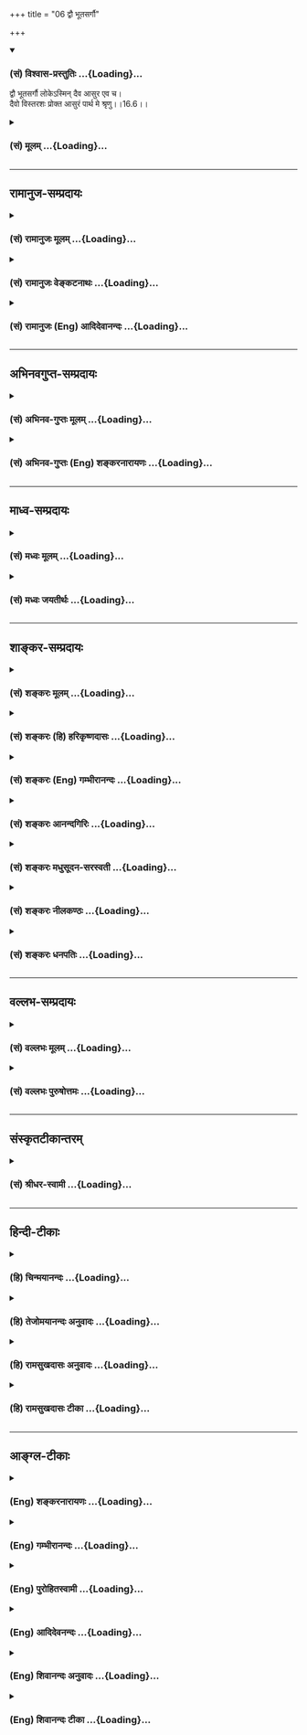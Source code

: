 +++
title = "06 द्वौ भूतसर्गौ"

+++
<div class="js_include" newlevelforh1="3" title="(सं) विश्वास-प्रस्तुतिः" unfilled url="/purANam_vaiShNavam/mahAbhAratam/06-bhIShma-parva/03-bhagavad-gItA-parva/saMskRtam/vishvAsa-prastutiH/16_daivAsura-sampad-vib/06_dvau_bhUtasargau.md">
<details open><summary><h3>(सं) विश्वास-प्रस्तुतिः ...{Loading}...</h3></summary>

द्वौ भूतसर्गौ लोकेऽस्मिन् दैव आसुर एव च।  
दैवो विस्तरशः प्रोक्त आसुरं पार्थ मे श्रृणु।।16.6।।
</details>
</div>
<div class="js_include collapsed" newlevelforh1="3" title="(सं) मूलम्" unfilled url="/purANam_vaiShNavam/mahAbhAratam/06-bhIShma-parva/03-bhagavad-gItA-parva/saMskRtam/mUlam/16_daivAsura-sampad-vib/06_dvau_bhUtasargau.md">
<details><summary><h3>(सं) मूलम् ...{Loading}...</h3></summary>

द्वौ भूतसर्गौ लोकेऽस्मिन् दैव आसुर एव च।  
दैवो विस्तरशः प्रोक्त आसुरं पार्थ मे श्रृणु।।16.6।।
</details>
</div>


_________________
## रामानुज-सम्प्रदायः
<div class="js_include collapsed" newlevelforh1="3" title="(सं) रामानुजः मूलम्" unfilled url="/purANam_vaiShNavam/mahAbhAratam/06-bhIShma-parva/03-bhagavad-gItA-parva/saMskRtam/rAmAnujaH/mUlam/16_daivAsura-sampad-vib/06_dvau_bhUtasargau.md">
<details><summary><h3>(सं) रामानुजः मूलम् ...{Loading}...</h3></summary>

।।16.6।।**अस्मिन्** कर्म**लोके** कर्मकराणां भूतानां **सर्गौ** द्वौ
द्विविधौ; **दैवः** च **आसुरः** च इति। सर्गः उत्पत्तिः;
प्राचीनपुण्यपापरूपकर्मवशाद् भगवदाज्ञानुवृत्तितद्विपरीतकरणाय उत्पत्तिकाले
एव विभागेन भूतानि उत्पद्यन्ते इत्यर्थः। तत्र **दैवः** सर्गो **विस्तरशः**
प्रोक्तः। देवानां मदाज्ञानुवर्तिशीलानाम् उत्पत्तिः यदाचारकरणार्था स
आचारः कर्मयोगज्ञानयोगभक्तियोगरूपो विस्तरशः प्रोक्तः। असुराणां सर्गः च
यदाचारकरणार्थः तम् आचारं मे श्रृणु; मम सकाशाच्छृणु।

</details>
</div>
<div class="js_include collapsed" newlevelforh1="3" title="(सं) रामानुजः वेङ्कटनाथः" unfilled url="/purANam_vaiShNavam/mahAbhAratam/06-bhIShma-parva/03-bhagavad-gItA-parva/saMskRtam/rAmAnujaH/venkaTanAthaH/16_daivAsura-sampad-vib/06_dvau_bhUtasargau.md">
<details><summary><h3>(सं) रामानुजः वेङ्कटनाथः ...{Loading}...</h3></summary>

  
  
।।16.6।। स्वरूपादिभिः समेषु सर्वेषु आत्मसु दैवासुरविभागस्य किं निदानम्
इति शङ्कां सविशेषानुवादेन परिहरन्नत्यन्तपरिहर्तव्यत्वज्ञापनाय
प्रसक्तस्यासुरवृत्तान्तस्य विस्तरमुपलक्षयतिद्वौ भूतसर्गौ
इतिश्लोकेन। अस्मिन् लोके इति न लोकान्तरव्यवच्छेदार्थम्; सर्वत्र
देवासुरविभागसिद्धेः न च निरर्थकाधिकरणमात्रनिर्देशो युक्तः अतो
लोकोपलम्भसिद्धाकारेण विहितनिषिद्धकरणसूचनमिह
विवक्षितमित्यभिप्रायेणाऽऽहकर्मकराणामिति। कर्मलोकविवक्षया वाअस्मिन् इति
विशेषणम्। सर्गः स्वभावनिर्मोक्षनिश्चयाध्यायसृष्टिषु \[अमरः3।3।22\] इति
बह्वर्थस्याभिप्रेतं वक्तुमिहार्थवशाद्धातोः प्रयोज्यव्यापारपरत्वं तावदाह
-- सर्ग उत्पत्तिरिति। उत्पत्तिस्वरूपे कथं दैवत्वासुरत्वविभागः इति
शङ्कायांलोकेऽस्मिन् इत्यनेन दैवासुरविभागे सर्गशब्देन चाभिप्रेतं
सङ्कलय्याऽऽहप्राचीनेति। दैवासुरसम्पदर्थत्वादुत्पत्तौ
दैवासुरत्वोक्तिरित्यर्थः।  
  
सर्गशब्दस्य स्वभावपरत्वं सृज्यमानपरत्वं चाप्रसिद्धत्वादनादृत्य
प्रसिद्धसृष्टिपरत्वेन व्याख्यातम्। दैवः सर्गो विस्तरशः प्रोक्तः इत्युक्ते
देवानां वंशानुचरितकीर्तनवत्प्रतीयते नच तथा कृतम्। यद्यपिप्रजहाति यदा
कामान् \[2।55\]दैवमेवापरे यज्ञं \[4।25\]चतुर्विधा भजन्ते मां
\[7।16\]महात्मानस्तु मां पार्थ \[9।13\]
इत्यादिभिर्ज्ञानयोगकर्मयोगभक्तियोगनिष्ठाः पुरुषा निर्दिष्टाः तथापि
तत्कर्तव्यप्रपञ्चन एव तत्रापि तात्पर्यम् अतोऽत्र दैवसर्गस्य
विस्तरेणोक्तिस्तत्कार्यद्वारेत्यभिप्रायेणयदाचारकरणार्थेत्यादिकमुक्तम्। अभयं
सत्त्वसंशुद्धिः \[16।1\] इत्यादिकं प्राग्विस्तरेणोक्तस्य
सङ्ग्रहणमित्यभिप्रायेण कर्मयोगादिग्रहणम्। आसुरं सर्गं इत्यत्रापि
वक्ष्यमाणानुसारादेवमेव विवक्षेत्याहअसुराणामिति। आसुरं सर्गं मे श्रृणु
इत्युक्ते सर्गान्वयेन कर्तरि षष्ठीप्रतीतिः स्यात् ततोऽपिश्रृणु
इत्यस्यापेक्षितमाप्ततमत्वसूचनमेवोचितमित्यभिप्रायेणाऽऽहमम सकाशादिति।
अविदितमुपादेयं यथा नोपादातुं शक्यं; तथा हेयमप्यविदितं न हातुं शक्यम्
अतोऽत्र सावधानो भवेत्यभिप्रायेणश्रृणु इत्युक्तम्।  
  

</details>
</div>
<div class="js_include collapsed" newlevelforh1="3" title="(सं) रामानुजः (Eng) आदिदेवानन्दः" unfilled url="/purANam_vaiShNavam/mahAbhAratam/06-bhIShma-parva/03-bhagavad-gItA-parva/saMskRtam/rAmAnujaH/english/AdidevAnandaH/16_daivAsura-sampad-vib/06_dvau_bhUtasargau.md">
<details><summary><h3>(सं) रामानुजः (Eng) आदिदेवानन्दः ...{Loading}...</h3></summary>

16.6 In this world of works, there are 'two tpyes' of created beings who
perform actions, viz., the divine and demoniac. Creation is production.
By the force of old Karma of the nature of good and evil deeds, beings
are born, divided into two kinds at their very birth for working out the
;ndments of the Lord or act contrary to them. Such is the meaning. Of
these, the divine destiny has been told at length. For the purpose of
working out their destiny in accordance with the mode of conduct, the
creation of the godly, viz., of those devoted to My ;ndments, occurs;
that mode of condut, composed of Karma-jnana-and-Bhakti-Yogas has been
described at length. To follow what conducts leads to the creation of
demons - listen about that conduct.

</details>
</div>


_________________
## अभिनवगुप्त-सम्प्रदायः
<div class="js_include collapsed" newlevelforh1="3" title="(सं) अभिनव-गुप्तः मूलम्" unfilled url="/purANam_vaiShNavam/mahAbhAratam/06-bhIShma-parva/03-bhagavad-gItA-parva/saMskRtam/abhinava-guptaH/mUlam/16_daivAsura-sampad-vib/06_dvau_bhUtasargau.md">
<details><summary><h3>(सं) अभिनव-गुप्तः मूलम् ...{Loading}...</h3></summary>

।।16.6।। द्वाविति। एषा दैवी संपदुक्ता अभयम् इत्यादिना।

</details>
</div>
<div class="js_include collapsed" newlevelforh1="3" title="(सं) अभिनव-गुप्तः (Eng) शङ्करनारायणः" unfilled url="/purANam_vaiShNavam/mahAbhAratam/06-bhIShma-parva/03-bhagavad-gItA-parva/saMskRtam/abhinava-guptaH/english/shankaranArAyaNaH/16_daivAsura-sampad-vib/06_dvau_bhUtasargau.md">
<details><summary><h3>(सं) अभिनव-गुप्तः (Eng) शङ्करनारायणः ...{Loading}...</h3></summary>

16.6 Dvau etc. This divine wealth has been described \[by the passage\]
'Fearlessness' etc. Now the demoniac \[wealth\], He describes :

</details>
</div>


_________________
## माध्व-सम्प्रदायः
<div class="js_include collapsed" newlevelforh1="3" title="(सं) मध्वः मूलम्" unfilled url="/purANam_vaiShNavam/mahAbhAratam/06-bhIShma-parva/03-bhagavad-gItA-parva/saMskRtam/madhvaH/mUlam/16_daivAsura-sampad-vib/06_dvau_bhUtasargau.md">
<details><summary><h3>(सं) मध्वः मूलम् ...{Loading}...</h3></summary>

।।16.6।। Sri Madhvacharya did not comment on this sloka.,

</details>
</div>
<div class="js_include collapsed" newlevelforh1="3" title="(सं) मध्वः जयतीर्थः" unfilled url="/purANam_vaiShNavam/mahAbhAratam/06-bhIShma-parva/03-bhagavad-gItA-parva/saMskRtam/madhvaH/jayatIrthaH/16_daivAsura-sampad-vib/06_dvau_bhUtasargau.md">
<details><summary><h3>(सं) मध्वः जयतीर्थः ...{Loading}...</h3></summary>

।।16.6।। Sri Jayatirtha did not comment on this sloka.  
  

</details>
</div>


_________________
## शाङ्कर-सम्प्रदायः
<div class="js_include collapsed" newlevelforh1="3" title="(सं) शङ्करः मूलम्" unfilled url="/purANam_vaiShNavam/mahAbhAratam/06-bhIShma-parva/03-bhagavad-gItA-parva/saMskRtam/shankaraH/mUlam/16_daivAsura-sampad-vib/06_dvau_bhUtasargau.md">
<details><summary><h3>(सं) शङ्करः मूलम् ...{Loading}...</h3></summary>

।।16.6।। -- **द्वौ** द्विसंख्याकौ **भूतसर्गौ** भूतानां मनुष्याणां सर्गौ
सृष्टी भूतसर्गौ सृज्येतेति सर्गौ भूतान्येव सृज्यमानानि
दैवासुरसंपद्द्वययुक्तानि इति द्वौ भूतसर्गौ इति उच्येते; द्वया ह वै
प्राजापत्या देवाश्चासुराश्च (बृह0 उ₀ 1।3।1) इति श्रुतेः। **लोके
अस्मिन्;** संसारे इत्यर्थः; सर्वेषां द्वैविध्योपपत्तेः। कौ तौ भूतसर्गौ
इति; उच्येते -- प्रकृतावेव **दैव आसुर एव च।** उक्तयोरेव पुनः अनुवादे
प्रयोजनम् आह -- **दैवः** भूतसर्गः अभयं सत्त्वसंशुद्धिः (गीता 16।1)
इत्यादिना **विस्तरशः** विस्तरप्रकारैः **प्रोक्तः** कथितः; न तु आसुरः
विस्तरशः अतः तत्परिवर्जनार्थम् **आसुरं पार्थ; मे** मम वचनात् उच्यमानं
विस्तरशः **श्रृणु** अवधारय।। आ अध्यायपरिसमाप्तेः आसुरी संपत्
प्राणिविशेषणत्वेन प्रदर्श्यते; प्रत्यक्षीकरणेन च शक्यते तस्याः परिवर्जनं
कर्तुमिति --,

</details>
</div>
<div class="js_include collapsed" newlevelforh1="3" title="(सं) शङ्करः (हि) हरिकृष्णदासः" unfilled url="/purANam_vaiShNavam/mahAbhAratam/06-bhIShma-parva/03-bhagavad-gItA-parva/saMskRtam/shankaraH/hindI/harikRShNadAsaH/16_daivAsura-sampad-vib/06_dvau_bhUtasargau.md">
<details><summary><h3>(सं) शङ्करः (हि) हरिकृष्णदासः ...{Loading}...</h3></summary>

।।16.6।। इस संसारमें मनुष्योंकी दो सृष्टियाँ हैं। जिसकी रचना की जाय वह
सृष्टि है; अतः दैवी,सम्पत्ति और आसुरी सम्पत्तिसे युक्त रचे हुए प्राणी
ही; यहाँ भूतसृष्टिके नामसे कहे जाते हैं। प्रजापतिकी दो संतानें हैं देव
और असुर इस श्रुतिसे भी यही बात सिद्ध होती है। क्योंकि इस संसारमें सभी
प्राणियोंके दो प्रकार हो सकते हैं। प्राणियोंकी वे दो प्रकारकी सृष्टियाँ
कौनसी हैं इसपर कहते हैं कि इस प्रकरणमें कही हुई दैवी और आसुरी। कही हुई
दोनों सृष्टियोंका पुनः अनुवाद करनेका कारण बतलाते हैं -- दैवी सृष्टिका
वर्णन तो अभयं सत्त्वसंशुद्धिः इत्यादि श्लोकोंद्वारा; विस्तारपूर्वक किया
गया। परंतु आसुरी सृष्टिका वर्णन विस्तारसे नहीं हुआ। अतः हे पार्थ उसका
त्याग करनेके लिये; उस आसुरी सृष्टिको; तू मुझसेमेरे वचनोंसे;
विस्तारपूर्वक सुन; यानी सुनकर निश्चय कर।  
  
,

</details>
</div>
<div class="js_include collapsed" newlevelforh1="3" title="(सं) शङ्करः (Eng) गम्भीरानन्दः" unfilled url="/purANam_vaiShNavam/mahAbhAratam/06-bhIShma-parva/03-bhagavad-gItA-parva/saMskRtam/shankaraH/english/gambhIrAnandaH/16_daivAsura-sampad-vib/06_dvau_bhUtasargau.md">
<details><summary><h3>(सं) शङ्करः (Eng) गम्भीरानन्दः ...{Loading}...</h3></summary>

16.6 Dvau, two, in number; are the (kinds of) bhuta-sargau, creation of
beings, of men. Sarga is derived from srj in the sense of that which is
created. The persons themselves, who are created with the natures of
gods and demons, are being spoken of as 'two creations of beings', which
accords with the Upanisadic text, 'There were two classes of Prajapati's
sons, the gods and the demons' (Br. 1.3.1). For, asmin, in this; loke,
world, all (persons) can rationally be divided into two classes. Which
are those two creations of beings; The answer is, the two are the daiva,
divine; eva ca, and; the asura, the demoniacal which are being
discussed. The Lord speaks of the need of restating the two that have
been already referred to: Daivah, the divine creation of beings;
proktah, has been spoken of; vistarasah, elaborately-in, 'Fearlessness,
purity of mind,' etc. (1-3). But the demoniacal has not been spoken of
in extenso. Hence, O son of Prtha, srnu, hear of, understand; the
asuram, demoniacal; me, from Me, from My speech which is being uttered
in detail, so that this may be avoided. Upto the end of the chapter the
demoniacal nature is being presented as the alities of creatures; for,
when this is directly perceived, it becomes possible to eschew it:

</details>
</div>
<div class="js_include collapsed" newlevelforh1="3" title="(सं) शङ्करः आनन्दगिरिः" unfilled url="/purANam_vaiShNavam/mahAbhAratam/06-bhIShma-parva/03-bhagavad-gItA-parva/saMskRtam/shankaraH/AnandagiriH/16_daivAsura-sampad-vib/06_dvau_bhUtasargau.md">
<details><summary><h3>(सं) शङ्करः आनन्दगिरिः ...{Loading}...</h3></summary>

।।16.6।। निर्दयानां रक्षसां संपत्तृतीयास्ति सा
कस्मान्नोक्तेत्याशङ्क्यासुर्यामन्तर्भावादित्याह -- **द्वाविति।** भूतानां
द्वैविध्ये मानत्वेनोद्गीथब्राह्मणमुदाहरति -- **द्वया हेति।**
संपद्द्वययुतेभ्योऽतिरिक्तानामपि प्राणिभेदानां संभवात्कुतो भूतानां
द्वित्वनियतिरित्याशङ्क्याह -- **सर्वेषामिति।**

</details>
</div>
<div class="js_include collapsed" newlevelforh1="3" title="(सं) शङ्करः मधुसूदन-सरस्वती" unfilled url="/purANam_vaiShNavam/mahAbhAratam/06-bhIShma-parva/03-bhagavad-gItA-parva/saMskRtam/shankaraH/madhusUdana-sarasvatI/16_daivAsura-sampad-vib/06_dvau_bhUtasargau.md">
<details><summary><h3>(सं) शङ्करः मधुसूदन-सरस्वती ...{Loading}...</h3></summary>

।।16.6।। ननु भवतु राक्षसी प्रकृतिरासुर्यामन्तर्भूता
शास्त्रनिषिद्धक्रियोन्मुखत्वेन
सामान्यात्कामोपभोगप्राधान्यप्राणिहिंसाप्राधान्याभ्यां क्वचिद्भेदेन
व्यपदेशोपपत्तेः मानुषी तु प्रकृतिस्तृतीया पृथगस्ति। त्रया ह प्राजापत्याः
प्रजापतौ पितरि ब्रह्मचर्यमूषुर्देवा मनुष्या असुराः इति श्रुतेः अतः सापि
हेयकोटावुपादेयकोटौ वा वक्तव्येत्यत आह -- द्वाविति। अस्मिँल्लोके
सर्वस्मिन्नपि संसारमार्गे द्वौ द्विप्रकारावेव भूतसर्गौ मनुष्यसर्गौ भवतः।
कौ तौ दैव आसुरश्च नतु राक्षसो मानुषो वाऽधिकः सर्गोऽस्तीत्यर्थः। यो यदा
मनुष्यः शास्त्रसंस्कारप्राबल्येन स्वभावसिद्धौ रागद्वेषावभिभूय धर्मपरायणो
भवति स तदा देवः; यदा तु स्वभावसिद्धरागद्वेषप्राबल्येन
शास्त्रसंस्कारमभिभूयाधर्मपरायणो भवति स तदाऽसुर इति द्वैविध्योपपत्तेः।
नहि धर्माधर्माभ्यां तृतीया कोटिरस्ति। तथाच श्रूयतेद्वया ह प्राजापत्या
देवाश्चासुराश्च ततः कानीयसा एव देवा ज्यायसा असुरा इति दमदानदयाविधिः इति।
अपरे तु वाक्येत्रया ह प्राजापत्या इत्यादौ दमदानदयारहिता मनुष्या असुरा एव
सन्तः केनचित्साधर्म्येण देवा मनुष्या असुरा इत्युपचर्यन्त इति
नाधिक्यावकाशः। एकेनैव दइत्यक्षरेण प्रजापतिना दमरहितान्मनुष्यान्प्रति
दमोपदेशः कृतः; दानरहितान्प्रति दानोपदेशः; दयारहितान्प्रति दयोपदेशो नतु
विजातीया एव देवासुरमनुष्या इह विवक्षिताः। मनुष्याधिकारत्वाच्छास्त्रस्य।
तथाचान्त उपसंहरतितदेतदेवैषा दैवी वागनुवदति स्तनयित्नुर्ददद इति दाम्यत दत
दयध्वमिति तदेतत्त्रयं शिक्षेद्दमं दानं दयामिति। तस्माद्राक्षसी मानुषी च
प्रकृतिरासुर्यामेवान्तर्भवतीति युक्तमुक्तं दौ भूतसर्गाविति। तत्र दैवो
भूतसर्गो मया त्वां प्रति विस्तरशो विस्तरप्रकारैः प्रोक्तः
स्थितप्रज्ञलक्षणे द्वितीये; भक्तिलक्षणे द्वादशे; ज्ञानलक्षणे,त्रयोदशे;
गुणातीतलक्षणे चतुर्दशे; इह चाभयमित्यादिना। इदानीमासुरं भूतसर्गं मे
मद्वचनैर्विस्तरशः प्रतिपाद्यमानं त्वं शृणु सौहार्दमवधारय। सम्यक्तया
ज्ञातस्य हि परिवर्जनं शक्यते कर्तुमिति हे पार्थेति
संबन्धसूचनेनानुपेक्षणीयतां दर्शयति।

</details>
</div>
<div class="js_include collapsed" newlevelforh1="3" title="(सं) शङ्करः नीलकण्ठः" unfilled url="/purANam_vaiShNavam/mahAbhAratam/06-bhIShma-parva/03-bhagavad-gItA-parva/saMskRtam/shankaraH/nIlakaNThaH/16_daivAsura-sampad-vib/06_dvau_bhUtasargau.md">
<details><summary><h3>(सं) शङ्करः नीलकण्ठः ...{Loading}...</h3></summary>

।।16.6।। द्वौ द्विसंख्यौ भूतसर्गौ भूतानां स्वभावौ मे मद्वचनाच्छृणु।

</details>
</div>
<div class="js_include collapsed" newlevelforh1="3" title="(सं) शङ्करः धनपतिः" unfilled url="/purANam_vaiShNavam/mahAbhAratam/06-bhIShma-parva/03-bhagavad-gItA-parva/saMskRtam/shankaraH/dhanapatiH/16_daivAsura-sampad-vib/06_dvau_bhUtasargau.md">
<details><summary><h3>(सं) शङ्करः धनपतिः ...{Loading}...</h3></summary>

।।16.6।। निर्दयानां रक्षसां संपदमासुर्यामन्तर्भाव्य देवासुरलक्षणं
सर्गद्वयमनुवदति -- द्वाविति। द्वौ द्विसंख्याकौ भूतानां मनुष्याणां सर्गौ
लोकेऽस्मिन्संसारे इत्यर्थः। कौ तावित्यत आह। प्रकृतामेव दैव आसुर एव च।
तथाच सृच्यत इत सर्गौ भूतान्येव सृज्यमानानि दैव्या संपदा युक्तानि दैवो
भूतसर्ग इत्युच्यते। तान्येवासुर्या संपदा युक्तानि आसुरो भूतसर्ग इति।
तथाच श्रुतिःद्वया ह प्राजापत्या देवाश्चासुराश्चेति। उक्तयोरेव पुनरनुवादे
प्रयोजनमाह। दैवो भूतसर्गोऽभयं सत्त्वसंशुद्धिरित्यादिना विस्तरशो
विस्तरप्रकारैः प्रोक्तः कथितः नत्वासुरोऽतस्तत्परिवर्जनार्थमासुरं
भूतसर्गं मे मम वचनादुच्यमानं विस्तरशः श्रृणु अवधारय श्रुत्वा च शोकमोहौ
परित्यजेति ज्ञापनाय संबोधयति पार्थेति।

</details>
</div>


_________________
## वल्लभ-सम्प्रदायः
<div class="js_include collapsed" newlevelforh1="3" title="(सं) वल्लभः मूलम्" unfilled url="/purANam_vaiShNavam/mahAbhAratam/06-bhIShma-parva/03-bhagavad-gItA-parva/saMskRtam/vallabhaH/mUlam/16_daivAsura-sampad-vib/06_dvau_bhUtasargau.md">
<details><summary><h3>(सं) वल्लभः मूलम् ...{Loading}...</h3></summary>

।।16.6।। द्वौ भूतसर्गाविति। अस्मिन् लोके देवमायांशानां भूतानां द्वौ सर्गौ
दैव आसुरश्चेति। एव च इत्यनेनाधुना तु दैवेऽप्यासुरभावोदयकाल आयात इति
द्योतयति। अत्रेदं तत्त्वमुक्तम् -- द्वौ भूतसर्गावित्युक्तेः प्रवाहोऽपि
व्यवस्थितः। वेदस्य विद्यमानत्वान्मर्यादापि व्यवस्थिता। भक्तिमार्गस्य
कथनात्पुष्टिंरस्तीति निश्चयः इति निर्हेतुकभगवदनुग्रहैकलभ्यतया
व्रजस्थादिष्वन्तःकथनाद्भक्तिमार्गस्येति विवरणकृतां
श्रीरघुनाथचरणानामाशयः। तत्र दैवो मर्यादयाऽत्रान्यत्र च विस्तरशः प्रोक्त
एवेत्यतस्त्वमादौ मत्त आसुरं शृणु अवधारय।

</details>
</div>
<div class="js_include collapsed" newlevelforh1="3" title="(सं) वल्लभः पुरुषोत्तमः" unfilled url="/purANam_vaiShNavam/mahAbhAratam/06-bhIShma-parva/03-bhagavad-gItA-parva/saMskRtam/vallabhaH/puruShottamaH/16_daivAsura-sampad-vib/06_dvau_bhUtasargau.md">
<details><summary><h3>(सं) वल्लभः पुरुषोत्तमः ...{Loading}...</h3></summary>

  
  
।।16.6।। ननु दैव्यां सम्पदि जातस्य मम कथं क्रोधोत्पत्तिर्मनसि जायते
इत्याशङ्क्य नैकदोषेणैवाऽऽसुरत्वं; तदुत्पत्तिरस्तु सङ्गदोषजेति
तत्त्यागार्थं विस्तरेण सर्वलक्षणपूर्वकमासुरीं सम्पदं प्रपञ्चयितुं
प्रतिजानीते -- द्वाविति। अस्मिँल्लोके भूतसर्गौ जीवसर्गौ द्वौ; एको दैवो
द्वितीय आसुर एव चकारेण राक्षसादिरपि गृहीतः। तत्र दैवो विस्तरशो
विस्तारपूर्वकः पूर्वं प्रोक्तः प्रकर्षेण फलादिसहितो मे मया उक्तः कथितः।
हे पार्थ कृपापात्र,आसुरः पूर्वं सङ्क्षेपेणोक्तोऽतो मे मत्तो
विस्तरेणोच्यमानमासुरं सर्गं श्रृणु।  
  

</details>
</div>


_________________
## संस्कृतटीकान्तरम्
<div class="js_include collapsed" newlevelforh1="3" title="(सं) श्रीधर-स्वामी" unfilled url="/purANam_vaiShNavam/mahAbhAratam/06-bhIShma-parva/03-bhagavad-gItA-parva/saMskRtam/shrIdhara-svAmI/16_daivAsura-sampad-vib/06_dvau_bhUtasargau.md">
<details><summary><h3>(सं) श्रीधर-स्वामी ...{Loading}...</h3></summary>

।।16.6।। आसुरीसंपत्सर्वात्मना वर्जयितव्येत्येतदर्थमासुरीं संपदं
प्रपञ्चयितुमाह **--** **द्वाविति।** द्वौ द्विप्रकारौ भूतानां सर्गौ मे
मद्वचनाच्छृणु। आसुरराक्षसप्रकृत्योरेकीकरणेन द्वावित्युक्तम्।
अतोराक्षसीमासुरीं चैव प्रकृतिं मोहिनीं श्रिताः इत्यादिना
नवमाध्यायोक्तप्रकृतित्रैविध्येनाविरोधः। स्पष्टमन्यत्।

</details>
</div>


_________________
## हिन्दी-टीकाः
<div class="js_include collapsed" newlevelforh1="3" title="(हि) चिन्मयानन्दः" unfilled url="/purANam_vaiShNavam/mahAbhAratam/06-bhIShma-parva/03-bhagavad-gItA-parva/hindI/chinmayAnandaH/16_daivAsura-sampad-vib/06_dvau_bhUtasargau.md">
<details><summary><h3>(हि) चिन्मयानन्दः ...{Loading}...</h3></summary>

।।16.6।। यद्यपि भगवान् श्रीकृष्ण यहाँ केवल दो प्रकार के दैवी और आसुरी
लोगों का ही उल्लेख करते हैं; परन्तु वस्तुत सृष्टि में एक और प्रकार के
लोग भी हैं जो सुधार के सर्वथा अयोग्य होते हैं। ये हैं राक्षसी प्रवृत्ति
के लोग जिनके विषय में भगवान् सर्वथा मौन हैं। उनका यह मौन; संभवत उनकी
वक्तृता से भी अधिक बोधक है धर्म और आत्मविकास की साधनाओं का उपदेश प्रथम
दो प्रकार के लोगों के लिए है; राक्षसों के लिए नही; क्योंकि उनका अभी
पर्याप्त विकास नहीं हुआ है वे अभी भी प्राणियों को गढ़ने वाली प्रकृति के
हाथों में हैं और उन्हें अभी जीवन के सन्तप्त करने वाले अनुभवों की अग्नि
में परिपक्व होने की आवश्यकता है। पर्याप्त विकास को प्राप्त होने पर ये
राक्षसी लोग असुरों की श्रेणी में आ जाते हैं; जहाँ से आगे का पथप्रदर्शन
उन्हें धर्म के द्वारा किया जाता है। इस प्रकार; दैवी स्वभाव के उत्पन्न हो
जाने पर उनके लिए आत्मविचार के द्वारा आत्मसाक्षात्कार का मार्ग प्रशस्त हो
जाता है। इस अध्याय के चौथे श्लोक में आसुरी सम्पदा का संक्षिप्त रेखाचित्र
ही चित्रित किया गया था जिसका सम्पूर्ण विस्तृत विवरण प्रस्तुत खण्ड में
दिया गया है। विश्व के प्राय समस्त धर्मग्रन्थों में नैतिकता और सदाचार के
सद्गुणों का तो स्तुतिगान गाया गया है परन्तु आसुरी पुरुष के अवगुणों का
विस्तृत वर्णन उसमें क्वचित् ही मिलता है। हिन्दू धर्म के कुछ आलोचक जब
हमारे धर्मशास्त्रों में ऐसे वर्णन को पाते हैं; तो टीका के योग्य विषय
मिलने के कारण वे प्रसन्न हो जाते हैं। असुरों का वर्णन करना धर्मशास्त्रों
एवं ऋषि मुनियों के लिए दूषणास्पद है; ऐसा उनका मत है। इस प्रकार की आलोचना
विशेषत उन्नीसवीं शताब्दि के आलोचकों के द्वारा अधिक की जाती थी। परन्तु
अब; बीसवीं शताब्दि में मनोविज्ञान के क्षेत्र में हुए अनुसन्धानों के
परिणामों के कारण उन्हें मौन धारण करना पड़ा है। मनोविज्ञान्ा के अनुसार;
अपने अवगुणों का तीव्रता से भान होना और अपनी हीन प्रवृत्तियों के प्रति
घृणा उत्पन्न होना ही उनके निराकरण का सरल उपाय है। मनोविज्ञान के क्षेत्र
में इस आधार पर सफल प्रयोग भी किये गये हैं। अशुभ; शुभ का केवल विरोधी ही
नहीं है। ऐसा नहीं है कि शुभ प्रकृति के एक प्रकार के गुण हैं; तो अशुभ
प्रकृति के उससे भिन्न लक्षण हैं। मनुष्य की प्रवृत्तियाँ विशिष्ट प्रकार
की होती हैं; और शुभ और अशुभ दोनों ही उसके हृदय की अभिव्यक्तियाँ हैं। शुभ
का त्रुटिपूर्ण अर्थ ही अशुभ है। इसलिए; आसुरी गुणों की इस सूची में हमें
कोई पूर्वकथित दैवी गुणों के विरोधी लक्षणों की नीरस गणना नहीं मिलेगी।
असुरों के स्वभाव का अध्ययन करने पर ज्ञात होगा कि मूलत उनके गुण
सत्पुरुषों के समान ही होते हैं; परन्तु उनका दुरुपयोग त्रुटिपूर्ण
मूल्यांकन के कारण अति उत्साह में आकर विपरीत दिशा में किया जाता है।
अज्ञान से विषाक्त सद्गुण ही अवगुण बन जाता है; और अवगुण का उपचार करने पर
वह विषमुक्त होकर सद्गुणरूपी स्वास्थ्य को पुन प्राप्त कर लेता है। इस
प्रकार; आसुरी स्वभाव का वर्णन करने वाले इस खण्ड के प्रथम श्लोक में ही;
मानो; उनके लिए क्षमा याचना करते हुए तथा उनके प्रति हमारे हृदय में छिपी
करुणा को उजागर करते हुए भगवान् श्रीकृष्ण कहते हैं

</details>
</div>
<div class="js_include collapsed" newlevelforh1="3" title="(हि) तेजोमयानन्दः अनुवादः" unfilled url="/purANam_vaiShNavam/mahAbhAratam/06-bhIShma-parva/03-bhagavad-gItA-parva/hindI/tejomayAnandaH/anuvAdaH/16_daivAsura-sampad-vib/06_dvau_bhUtasargau.md">
<details><summary><h3>(हि) तेजोमयानन्दः अनुवादः ...{Loading}...</h3></summary>

।।16.6।। हे पार्थ ! इस लोक में दो प्रकार की भूतिसृष्टि है, दैवी और
आसुरी। उनमें देवों का स्वभाव (दैवी सम्पदा) विस्तारपूर्वक कहा गया है; अब
असुरों के स्वभाव को विस्तरश: मुझसे सुनो।।

</details>
</div>
<div class="js_include collapsed" newlevelforh1="3" title="(हि) रामसुखदासः अनुवादः" unfilled url="/purANam_vaiShNavam/mahAbhAratam/06-bhIShma-parva/03-bhagavad-gItA-parva/hindI/rAmasukhadAsaH/anuvAdaH/16_daivAsura-sampad-vib/06_dvau_bhUtasargau.md">
<details><summary><h3>(हि) रामसुखदासः अनुवादः ...{Loading}...</h3></summary>

।।16.6।। इस लोकमें दो तरहके प्राणियोंकी सृष्टि है -- दैवी और आसुरी।
दैवीका तो मैंने विस्तारसे वर्णन कर दिया, अब हे पार्थ ! तुम मेरेसे
आसुरीका विस्तार सुनो।

</details>
</div>
<div class="js_include collapsed" newlevelforh1="3" title="(हि) रामसुखदासः टीका" unfilled url="/purANam_vaiShNavam/mahAbhAratam/06-bhIShma-parva/03-bhagavad-gItA-parva/hindI/rAmasukhadAsaH/TIkA/16_daivAsura-sampad-vib/06_dvau_bhUtasargau.md">
<details><summary><h3>(हि) रामसुखदासः टीका ...{Loading}...</h3></summary>

।।16.6।।***व्याख्या --***  **द्वौ भूतसर्गौ लोकेऽस्मिन्दैव आसुर एव च
--** आसुरीसम्पत्तिका विस्तारपूर्वक वर्णन करनेके लिये उसका उपक्रम करते
हुए भगवान् कहते हैं कि इस लोकमें प्राणिसमुदाय दो तरहका है -- दैव और
आसुर। तात्पर्य यह है कि प्राणिमात्रमें परमात्मा और प्रकृति -- दोनोंका
अंश है। (गीता 10। 39 18। 40)। परमात्माका अंश चेतन है और प्रकृतिका अंश जड
है। वह चेतन अंश जब परिवर्तनशील जडअंशके सम्मुख हो जाता है; तब उसमें
आसुरीसम्पत्ति आ जाती है और जब वह जड प्रकृतिसे विमुख होकर केवल परमात्माके
सम्मुख हो जाता है; तब उसमें दैवीसम्पत्ति जाग्रत् हो जाती है।  
  
देव नाम परमात्माका है। परमात्माकी प्राप्तिके लिये जितने भी सद्गुणसदाचार
आदि साधन हैं; वे सब दैवीसम्पदा हैं। जैसे भगवान् नित्य हैं; ऐसे ही उनकी
साधनसम्पत्ति भी नित्य है। भगवान्ने परमात्मप्राप्तिके साधनको अव्यय
अर्थात् अविनाशी कहा है -- **इमं विवस्वते योगं प्रोक्तवानहमव्ययम्** (गीता
4। 1)।**द्वौ भूतसर्गौ** में भूत शब्दसे मनुष्य; देवता; असुर; राक्षस; भूत;
प्रेत; पिशाच; पशु; पक्षी; कीट; पतंग; वृक्ष; लता आदि सम्पूर्ण स्थावरजंगम
प्राणी लिये जा सकते हैं। परन्तु आसुर स्वभावका त्याग करनेकी विवेकशक्ति
मुख्यरूपसे मनुष्यशरीरमें ही है। इसलिये मनुष्यको आसुर स्वभावका सर्वथा
त्याग करना चाहिये। उसका त्याग होते ही दैवीसम्पत्ति स्वतः प्रकट हो जाती
है। मनुष्यमें दैवी और आसुरी -- दोनों सम्पत्तियाँ रहती हैं -- **सुमति
कुमति सब कें उर रहहीं।  
  
** नाथ पुरान निगम अस कहहीं।। (मानस 5। 40। 3)क्रूरसेक्रूर कसाईमें भी दया
रहती है; चोरसेचोरमें भी साहूकारी रहती है। इसी तरह दैवीसम्पत्तिसे रहित
कोई हो ही नहीं सकता क्योंकि जीवमात्र परमात्माका अंश है। उसमें
दैवीसम्पत्ति स्वतःस्वाभाविक है और आसुरी सम्पत्ति अपनी बनायी हुई है।
सच्चे हृदयसे परमात्माकी तरफ चलनेवाले साधकोंको आसुरीसम्पत्ति निरन्तर
खटकती है; बुरी लगती है और उसको दूर करनेका वे प्रयत्न भी करते हैं। परन्तु
जो लोग भजनस्मरणके साथ आसुरीसम्पत्तिका भी पोषण करते रहते हैं अर्थात् कुछ
भजनस्मरण; नित्यकर्म आदि भी कर लेते हैं और सांसारिक भोग तथा संग्रहमें भी
सुख लेते हैं और उसे आवश्यक समझते हैं; वे वास्तवमें साधक नहीं कहे जा
सकते। कारण कि कुछ दैव स्वभाव और कुछ आसुर स्वभाव तो नीचसेनीच प्राणीमें भी
स्वाभाविक रहता है। एक विशेष ध्यान देनेकी बात है कि अहंताके अनुरूप
प्रवृत्ति होती है और प्रवृत्तिके अनुसार अहंताकी दृढ़ता होती है। जिसकी
अहंतामें मैं सत्यवादी हूँ ऐसा भाव होगा; वह सत्य बोलेगा और सत्य बोलनेसे
उसकी सत्यनिष्ठा दृढ़ हो जायगी। फिर वह कभी असत्य नहीं बोल सकेगा। परन्तु
जिसकी अहंतामें मैं संसारी हूँ और संसारके भोग भोगना और संग्रह करना मेरा
काम है ऐसे भाव होंगे; उसको झूठकपट करते देरी नहीं लगेगी। छूठकपट करनेसे
उसकी अहंतामें ये भाव दृढ़ हो जाते हैं कि बिना झूठकपट किये किसीका काम
नहीं चल ही नहीं सकता; जिसमें भी आजकलके जमानेमें तो ऐसा करना ही पड़ता है;
इससे कोई बच नहीं सकता आदि। इस प्रकार अहंतामें दुर्भाव आनेसे ही
दुराचारोंसे छूटना कठिन हो जाता है और इसी कारण लोग दुर्गुणदुराचारको
छोड़ना कठिन या असम्भव मानते हैं।  
  
परमात्माका अंश होनेसे सद्भावसे रहित कोई नहीं हो सकता और शरीरके साथ
अंहताममता रखते हुए दुर्भावसे सर्वथा रहित कोई नहीं हो सकता। दुर्भावोंके
आनेपर भी सद्भावका बीज कभी नष्ट नहीं होता क्योंकि सद्भाव सत् है और सत्का
कभी अभाव नहीं होता -- **नाभावो विद्यते सतः** (2। 16)। इसके विपरीत
दुर्भाव कुसङ्गसे उत्पन्न होनेवाले हैं और उत्पन्न होनेवाली वस्तु नित्य
नहीं होती -- **नासतो विद्यते भावः** (2। 16)। मनुष्योंकी सद्भाव या
दुर्भावकी मुख्यताको लेकर ही प्रवृत्ति होती है। जब सद्भावकी मुख्यता होती
है; तब वह सदाचार करता है और जब दुर्भावकी मुख्यता होती है; तब वह दुराचार
करता है। तात्पर्य है कि जिसका उद्देश्य परमात्मप्राप्तिका हो जाता है;
उसमें सद्भावकी मुख्यता हो जाती है और दुर्भाव मिटने लगते हैं और जिसका
उद्देश्य सांसारिक भोग और संग्रहका हो जाता है; उसमें दुर्भावकी मुख्यता हो
जाती है और सद्भाव छिपने लगते हैं।  
  
**लोकेऽस्मिन्** का तात्पर्य है कि नयेनये अधिकार पृथ्वीमण्डलमें ही मिलते
हैं। पृथ्वीमण्डलमें भी भारतक्षेत्रमें विलक्षण अधिकार प्राप्त होते हैं।
भारतभूमिपर जन्म लेनेवाले मनुष्योंकी देवताओंने भी प्रशंसा की है
**(टिप्पणी प₀ 812)**। कल्याणका मौका मनुष्यलोकमें ही है। इस लोकमें आकर
मनुष्यको विशेष सावधानीसे दैवीसम्पत्ति जाग्रत् करनी चाहिये। भगवान्ने
विशेष कृपा करके ही यह मनुष्यशरीर दिया है --,**कबहुँक करि करुना नर देही।
देत ईस बिनु हेतु सनेही**।।  
  
(मानस 7। 44। 3) ,जिन प्राणियोंको भगवान् मनुष्य बनाते हैं; उनपर भगवान्
विश्वास करते हैं कि ये अपना कल्याण (उद्धार) करेंगे। इसी आशासे वे
मनुष्यशरीर देते हैं। भगवान्ने विशेष कृपा करके मनुष्यको अपनी प्राप्तिकी
सामग्री और योग्यता दे रखी है और विवेक भी दे रखा है। इसलिये
**लोकेऽस्मिन्** पदसे विशेषरूपसे मनुष्यकी ओर ही लक्ष्य है। परन्तु भगवान्
तो प्राणिमात्रमें समानरूपसे रहते हैं -- **समोऽहं सर्वभूतेषु** (गीता 9।
29)। जहाँ भगवान् रहते हैं; वहाँ उनकी सम्पत्ति भी रहती है; इसलिये
**भूतसर्गौ** पद दिया है। इससे यह सिद्ध हुआ कि प्राणिमात्र भगवान्की तरफ
चल सकता है। भगवान्की तरफसे किसीको मना नहीं है। मनुष्योंमें जो सर्वथा
दुराचारोंमें लगे हुए हैं; वे चाण्डाल और पशुपक्षी; कीटपतंगादि
पापयोनिवालोंकी अपेक्षा भी अधिक दोषी हैं। कारण कि पापयोनिवालोंका तो
पहलेके पापोंके कारण परवशतासे पापयोनिमें जन्म होता है और वहाँ उनका पुराने
पापोंका फलभोग होता है परन्तु दुराचारी मनुष्य यहाँ जानबूझकर बुरे
आचरणोंमें प्रवृत्त होते हैं अर्थात् नये पाप करते हैं। पापयोनिवाले तो
पुराने पापोंका फल भोगकर उन्नतिकी ओर जाते हैं; और दुराचारी नयेनये पाप
करके पतनकी ओर जाते हैं। ऐसे दुराचारियोंके लिये भी भगवान्ने कहा है कि यदि
अत्यन्त दुराचारी भी मेरे अनन्य शरण होकर मेरा भजन करता है; तो वह भी सदा
रहनेवाली शान्तिको प्राप्त कर लेता है (9। 30 -- 31)। ऐसे ही पापीसेपापी भी
ज्ञानरूपी नौकासे सब पापोंको तरकर अपना उद्धार कर लेता है (4। 36)।
तात्पर्य यह कि जब दुराचारीसेदुराचारी और पापीसेपापी व्यक्ति भी भक्ति और
ज्ञान प्राप्त करके अपना उद्धार कर सकता है; तो फिर अन्य पापयोनियोंके लिये
भगवान्की तरफसे मना कैसे हो सकती है इसलिये यहाँ भूत (प्राणिमात्र) शब्द
दिया है।  
  
मानवेतर प्राणियोंमें भी दैवी प्रकृतिके पाये जानेकी बहुत बातें सुनने;
पढ़ने तथा देखनेमें आती हैं। ऐसे कई उदाहरण आते हैं; जिसमें पशुपक्षियोंकी
योनिमें भी दैवी गुण होनेकी बात आती है **(टिप्पणी प₀ 813)**। कई कुत्ते
ऐसे भी देखे गये हैं; जो अमावस्या; एकादशी आदिका व्रत रखते हैं और उस दिन
अन्न नहीं खाते। सत्सङ्गमें भी मनुष्येतर प्राणियोंके आकर बैठनेकी बातें
सुनी हैं। सत्सङ्गमें साँपको भी आते देखा है। गोरखपुरमें जब बारहमहीनोंका
कीर्तन हुआ था; तब एक काला कुत्ता कीर्तनमण्डलके बीचमें चलता और जहाँ
सत्सङ्ग होता; वहाँ बैठ जाता। ऋषिकेश(स्वर्गाश्रम) में वटवृक्षके नीचे एक
साँप आया करता था। वहाँ एक सन्त थे। एक दिन उन्होंने साँपसे कहा ठहर तो वह
ठहर गया। सन्तने उसे गीता सुनायी; तो वह चुपचाप बैठ गया। गीता पूरी होते ही
साँप वहाँसे चला गया और फिर कभी वहाँ नहीं आया। (इस तरहके पशुपक्षियोंमें
ऐसी प्रकृति पूर्वसंस्कारवश स्वाभाविक होती है। )इस प्रकार पशुपक्षियोंमें
भी दैवीसम्पत्तिके गुण देखनेमें आते हैं। हाँ; यह अवश्य है कि वहाँ
दैवीसम्पत्तिके गुणोंके विकासका क्षेत्र और योग्यता नहीं है। उनके विकासका
क्षेत्र और योग्यता केवल मनुष्यशरीरमें ही है। पशु; पक्षी; जड़ी; बूटी;
वृक्ष; लता आदि जितने भी जङ्गमस्थावर प्राणी हैं; उन सभीमें दैवी और
आसुरीसम्पत्तिवाले प्राणी होते हैं। मनुष्यको उन सबकी रक्षा करनी ही चाहिये
क्योंकि सबकी रक्षाके लिये; सबका प्रबन्ध करनेके लिये ही यह मनुष्य बनाया
गया है। उनमें भी जो सात्त्विक पशु; पक्षी; जड़ी; बूटी आदि हैं; उनकी तो
विशेषतासे रक्षा करनी चाहिये क्योंकि उनकी रक्षासे हमारेमें दैवीसम्पत्ति
बढ़ती है। जैसे; गोमाता हमारी पूजनीया है तो हमें उसकी रक्षा और पालन करना
चाहिये क्योंकि गाय सम्पूर्ण सृष्टिका कारण है -- **गावो विश्वस्य मातरः।**
गायके घीसे ही यज्ञ होता है भैंस आदिके घीसे नहीं। यज्ञसे वर्षा होती है।
वर्षासे अन्न और अन्नसे प्राणी पैदा होते हैं। उन प्राणियोंमें खेतीके लिये
बैलोंकी जरूरत होती है। वे बैल गायोंके होते हैं। बैलोंसे खेती होती है
अर्थात् बैलोंसे हल आदि जोतकर तथा कुएँ आदिके जलसे सींचकर खेतीकी जाती है।
खेतीसे अन्न; वस्त्र आदि निर्वाहकी चीजें पैदा होती हैं; जिनसे मनुष्य; पशु
आदि सभीका जीवननिर्वाह होता है। निर्वाहमें भी गायके घीदूध हमारे
खानेपीनेके काम आते हैं। उन घीदूधसे हमारे शरीरमें बल और अन्तःकरणमें
सात्त्विक भाव बढ़ते हैं। इसी तरहसे जितनी जड़ीबूटियाँ हैं; उनमेंसे
सात्त्विक जड़ीबूटीसे कायाकल्प होता है; रोग दूर होता है और शरीर पुष्ट
होता है। इसलिये हम लोगोंको सात्त्विक पशु; पक्षी; जड़ीबूटी आदिकी विशेष
रक्षा करनी चाहिये; जिससे हमारे इहलोक और परलोक दोनों सुधर जायँ।  
  
**दैवो विस्तरशः प्रोक्तः --** भगवान् कहते हैं कि दैवीसम्पत्तिका मैंने
विस्तारसे वर्णन कर दिया। इसी अध्यायके पहले श्लोकमें नौ; दूसरे श्लोकमें
ग्यारह और तीसरे श्लोकमें छः -- इस तरह दैवीसम्पत्तिके कुल छब्बीस
लक्षणोंका वर्णन किया गया है। इससे पहले भी गुणातीतके लक्षणोंमें (14। 22
-- 25); ज्ञानके बीस साधनोंमें (13। 7 -- 11); भक्तोंके लक्षणोंमें (12। 13
-- 19); कर्मयोगीके लक्षणोंमे (6। 7 -- 9) और स्थितप्रज्ञके लक्षणोंमें (2।
55 -- 71) दैवीसम्पत्तिका विस्तारसे वर्णन हुआ है।**आसुरं पार्थ मे श्रृणु
--** भगवान् कहते हैं कि अब तू मुझसे आसुरीसम्पत्तिको विस्तारपूर्वक सुन
अर्थात् जो मनुष्य केवल प्राणपोषणपरायण होते हैं; उनका स्वभाव कैसा होता है
-- यह मेरेसे सुन।  
  
***सम्बन्ध --***  भगवान्से विमुख मनुष्यमें आसुरीसम्पत्ति किस क्रमसे
**(टिप्पणी प₀ 814)** आती है; उसका आगेके श्लोकमें वर्णन करते हैं।  
  

</details>
</div>


_________________
## आङ्ग्ल-टीकाः
<div class="js_include collapsed" newlevelforh1="3" title="(Eng) शङ्करनारायणः" unfilled url="/purANam_vaiShNavam/mahAbhAratam/06-bhIShma-parva/03-bhagavad-gItA-parva/english/shankaranArAyaNaH/16_daivAsura-sampad-vib/06_dvau_bhUtasargau.md">
<details><summary><h3>(Eng) शङ्करनारायणः ...{Loading}...</h3></summary>

16.6. There are two types of creations of beings in this world \[viz.\]
the divine and also the demoniac. The divine one has been properly
described in detail; hear \[now\] the demoniac one from Me, O son of
Prtha !

</details>
</div>
<div class="js_include collapsed" newlevelforh1="3" title="(Eng) गम्भीरानन्दः" unfilled url="/purANam_vaiShNavam/mahAbhAratam/06-bhIShma-parva/03-bhagavad-gItA-parva/english/gambhIrAnandaH/16_daivAsura-sampad-vib/06_dvau_bhUtasargau.md">
<details><summary><h3>(Eng) गम्भीरानन्दः ...{Loading}...</h3></summary>

16.6 In this world there are are two (kinds of) creation of beings: the
divine and the demoniacal. The divine has been spoken of elaborately.
Hear about the demoniacal from Me, O son of Prtha.

</details>
</div>
<div class="js_include collapsed" newlevelforh1="3" title="(Eng) पुरोहितस्वामी" unfilled url="/purANam_vaiShNavam/mahAbhAratam/06-bhIShma-parva/03-bhagavad-gItA-parva/english/purohitasvAmI/16_daivAsura-sampad-vib/06_dvau_bhUtasargau.md">
<details><summary><h3>(Eng) पुरोहितस्वामी ...{Loading}...</h3></summary>

16.6 All beings are of two classes: Godly and godless. The Godly I have
described; I will now describe the other.

</details>
</div>
<div class="js_include collapsed" newlevelforh1="3" title="(Eng) आदिदेवनन्दः" unfilled url="/purANam_vaiShNavam/mahAbhAratam/06-bhIShma-parva/03-bhagavad-gItA-parva/english/AdidevanandaH/16_daivAsura-sampad-vib/06_dvau_bhUtasargau.md">
<details><summary><h3>(Eng) आदिदेवनन्दः ...{Loading}...</h3></summary>

16.6 There are two types of beings in this world - the divine and the
demoniac. The divine has been described at length. Hear from Me, O
Arjuna, about the demoniac.

</details>
</div>
<div class="js_include collapsed" newlevelforh1="3" title="(Eng) शिवानन्दः अनुवादः" unfilled url="/purANam_vaiShNavam/mahAbhAratam/06-bhIShma-parva/03-bhagavad-gItA-parva/english/shivAnandaH/anuvAdaH/16_daivAsura-sampad-vib/06_dvau_bhUtasargau.md">
<details><summary><h3>(Eng) शिवानन्दः अनुवादः ...{Loading}...</h3></summary>

16.6 There are two types of beings in this world, the divine and the
demoniacal; the divine has been described at length; hear from Me, O
Arjuna, of the demoniacal.

</details>
</div>
<div class="js_include collapsed" newlevelforh1="3" title="(Eng) शिवानन्दः टीका" unfilled url="/purANam_vaiShNavam/mahAbhAratam/06-bhIShma-parva/03-bhagavad-gItA-parva/english/shivAnandaH/TIkA/16_daivAsura-sampad-vib/06_dvau_bhUtasargau.md">
<details><summary><h3>(Eng) शिवानन्दः टीका ...{Loading}...</h3></summary>

16.6 द्वौ two; भूतसर्गौ types of beings; लोके in world; अस्मिन् (in)
this; दैवः the divine; आसुरः demonical; एव even; च and; दैवः the divine;
विस्तरशः at length; प्रोक्तः has been described; आसुरम् demoniacal;
पार्थ O Partha; मे from Me; श्रृणु hear.Commentary The two divisions of
created beings; the one divine and the other satanic; carry on their
respective activities in accordance with their natural tendencies or
traits.In the Brihadaranyaka Upanishad also you will find Verily there
are two classes of the Creators creatures -- gods and demons
(I.3.1).Bhutasargau Creations of beings; types or classes of creatues.
Creation here means what is created. The men who are created with the
two kinds of nature; the divine and the demonical; are here mentioned as
the two creations. Every man in this world comes under the one or the
other of the two creations; the divine and the demoniacal.Lord Krishna
says to Arjuna; I will now describe to thee the characteristics of those
men who are endowed with the devilish alities. If you have an
understanding of the demoniacal alities; you will avoid them. The
demoniacal nature is described in detail to the very end of this
discourse.There is some reference in chapter IX; verses 9; 11 and 12; to
the demoniacal nature but as the description is incomplete it is
completed in this discourse.The divine nature has been declared in
detail by the blessed Lord in the previous chapters -- the state of a
Sthitaprajna in chapter II; the state of a Bhagavata in chapter XII and
the state of a Trigunatita in chapter XIV and in the first three verses
of this discourse.

</details>
</div>
